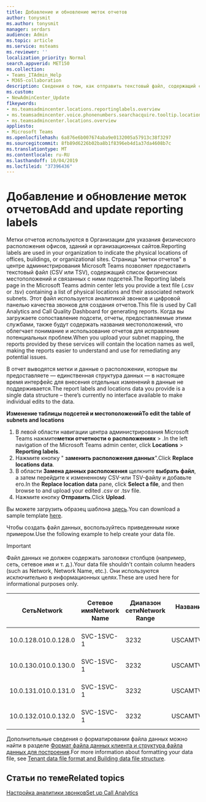 ```yaml
---
title: Добавление и обновление меток отчетов
author: tonysmit
ms.author: tonysmit
manager: serdars
audience: Admin
ms.topic: article
ms.service: msteams
ms.reviewer: ''
localization_priority: Normal
search.appverid: MET150
ms.collection:
- Teams_ITAdmin_Help
- M365-collaboration
description: Сведения о том, как отправить текстовый файл, содержащий список физических расположений и связанных с ними подсетей, которые можно использовать в качестве меток отчетности для аналитики звонков и отчетов панели мониторинга качества звонков.
ms.custom:
- NewAdminCenter_Update
f1keywords:
- ms.teamsadmincenter.locations.reportinglabels.overview
- ms.teamsadmincenter.voice.phonenumbers.searchacquire.tooltip.location
- ms.teamsadmincenter.locations.overview
appliesto:
- Microsoft Teams
ms.openlocfilehash: 6a876e6b007674aba9e0132005a57913c38f3297
ms.sourcegitcommit: 8fb89d6226b02ba8b1f8396eb4d1a37da4608b7c
ms.translationtype: MT
ms.contentlocale: ru-RU
ms.lasthandoff: 10/04/2019
ms.locfileid: "37396436"
---
```

<a name="add-and-update-reporting-labels"></a><span data-ttu-id="08ea0-103">Добавление и обновление меток отчетов</span><span class="sxs-lookup"><span data-stu-id="08ea0-103">Add and update reporting labels</span></span>
============================

<span data-ttu-id="08ea0-104">Метки отчетов используются в Организации для указания физического расположения офисов, зданий и организационных сайтов.</span><span class="sxs-lookup"><span data-stu-id="08ea0-104">Reporting labels are used in your organization to indicate the physical locations of offices, buildings, or organizational sites.</span></span> <span data-ttu-id="08ea0-105">Страница "метки отчетов" в центре администрирования Microsoft Teams позволяет предоставить текстовый файл (CSV или TSV), содержащий список физических местоположений и связанных с ними подсетей.</span><span class="sxs-lookup"><span data-stu-id="08ea0-105">The Reporting labels page in the Microsoft Teams admin center lets you provide a text file (.csv or .tsv) containing a list of physical locations and their associated network subnets.</span></span> <span data-ttu-id="08ea0-106">Этот файл используется аналитикой звонков и цифровой панелью качества звонков для создания отчетов.</span><span class="sxs-lookup"><span data-stu-id="08ea0-106">This file is used by Call Analytics and Call Quality Dashboard for generating reports.</span></span> <span data-ttu-id="08ea0-107">Когда вы загружаете сопоставление подсети, отчеты, предоставляемые этими службами, также будут содержать названия местоположений, что облегчает понимание и использование отчетов для исправление потенциальных проблем.</span><span class="sxs-lookup"><span data-stu-id="08ea0-107">When you upload your subnet mapping, the reports provided by these services will contain the location names as well, making the reports easier to understand and use for remediating any potential issues.</span></span>

<span data-ttu-id="08ea0-108">В отчет выводятся метки и данные о расположении, которые вы предоставляете — единственная структура данных — в настоящее время интерфейс для внесения отдельных изменений в данные не поддерживается.</span><span class="sxs-lookup"><span data-stu-id="08ea0-108">The report labels and locations data you provide is a single data structure – there’s currently no interface available to make individual edits to the data.</span></span>

<span data-ttu-id="08ea0-109">**Изменение таблицы подсетей и местоположений**</span><span class="sxs-lookup"><span data-stu-id="08ea0-109">**To edit the table of subnets and locations**</span></span>

1. <span data-ttu-id="08ea0-110">В левой области навигации центра администрирования Microsoft Teams нажмите**метки отчетности о** **расположениях** > .</span><span class="sxs-lookup"><span data-stu-id="08ea0-110">In the left navigation of the Microsoft Teams admin center, click **Locations** > **Reporting labels**.</span></span>
2. <span data-ttu-id="08ea0-111">Нажмите кнопку " **заменить расположения данных**".</span><span class="sxs-lookup"><span data-stu-id="08ea0-111">Click **Replace locations data**.</span></span>
3. <span data-ttu-id="08ea0-112">В области **Замена данных расположения** щелкните **выбрать файл**, а затем перейдите к измененному CSV-или TSV-файлу и добавьте его.</span><span class="sxs-lookup"><span data-stu-id="08ea0-112">In the **Replace location data** pane, click **Select a file**, and then browse to and upload your edited .csv or .tsv file.</span></span>
4. <span data-ttu-id="08ea0-113">Нажмите кнопку **Отправить**.</span><span class="sxs-lookup"><span data-stu-id="08ea0-113">Click **Upload**.</span></span>

<span data-ttu-id="08ea0-114">Вы можете загрузить образец шаблона [здесь](https://github.com/MicrosoftDocs/OfficeDocs-SkypeForBusiness/blob/live/Teams/downloads/locations-template.zip?raw=true).</span><span class="sxs-lookup"><span data-stu-id="08ea0-114">You can download a sample template [here](https://github.com/MicrosoftDocs/OfficeDocs-SkypeForBusiness/blob/live/Teams/downloads/locations-template.zip?raw=true).</span></span>

<span data-ttu-id="08ea0-115">Чтобы создать файл данных, воспользуйтесь приведенным ниже примером.</span><span class="sxs-lookup"><span data-stu-id="08ea0-115">Use the following example to help create your data file.</span></span>

> [!IMPORTANT]
> <span data-ttu-id="08ea0-116">Файл данных не должен содержать заголовки столбцов (например, сеть, сетевое имя и т. д.).</span><span class="sxs-lookup"><span data-stu-id="08ea0-116">Your data file shouldn't contain column headers (such as Network, Network Name, etc.).</span></span> <span data-ttu-id="08ea0-117">Они используются исключительно в информационных целях.</span><span class="sxs-lookup"><span data-stu-id="08ea0-117">These are used here for informational purposes only.</span></span> <br>

|<span data-ttu-id="08ea0-118">Сеть</span><span class="sxs-lookup"><span data-stu-id="08ea0-118">Network</span></span>|<span data-ttu-id="08ea0-119">Сетевое имя</span><span class="sxs-lookup"><span data-stu-id="08ea0-119">Network Name</span></span>|<span data-ttu-id="08ea0-120">Диапазон сети</span><span class="sxs-lookup"><span data-stu-id="08ea0-120">Network Range</span></span>|<span data-ttu-id="08ea0-121">Название здания</span><span class="sxs-lookup"><span data-stu-id="08ea0-121">Building Name</span></span>|<span data-ttu-id="08ea0-122">Тип собственности</span><span class="sxs-lookup"><span data-stu-id="08ea0-122">Ownership Type</span></span>|<span data-ttu-id="08ea0-123">Тип здания</span><span class="sxs-lookup"><span data-stu-id="08ea0-123">Building Type</span></span>|<span data-ttu-id="08ea0-124">Создание типа Office</span><span class="sxs-lookup"><span data-stu-id="08ea0-124">Building Office Type</span></span>|<span data-ttu-id="08ea0-125">City</span><span class="sxs-lookup"><span data-stu-id="08ea0-125">City</span></span>|<span data-ttu-id="08ea0-126">Почтовый индекс</span><span class="sxs-lookup"><span data-stu-id="08ea0-126">Zip Code</span></span>|<span data-ttu-id="08ea0-127">Страну</span><span class="sxs-lookup"><span data-stu-id="08ea0-127">Country</span></span>|<span data-ttu-id="08ea0-128">State</span><span class="sxs-lookup"><span data-stu-id="08ea0-128">State</span></span>|<span data-ttu-id="08ea0-129">Region</span><span class="sxs-lookup"><span data-stu-id="08ea0-129">Region</span></span>|<span data-ttu-id="08ea0-130">В корпоративной сети</span><span class="sxs-lookup"><span data-stu-id="08ea0-130">Inside Corp</span></span>|<span data-ttu-id="08ea0-131">Экспресс – маршрут</span><span class="sxs-lookup"><span data-stu-id="08ea0-131">Express Route</span></span>|
|-|-|-|-|-|-|-|-|-|-|-|-|-|-|
|<span data-ttu-id="08ea0-132">10.0.128.0</span><span class="sxs-lookup"><span data-stu-id="08ea0-132">10.0.128.0</span></span> |<span data-ttu-id="08ea0-133">SVC-1</span><span class="sxs-lookup"><span data-stu-id="08ea0-133">SVC-1</span></span>|<span data-ttu-id="08ea0-134">32</span><span class="sxs-lookup"><span data-stu-id="08ea0-134">32</span></span>|<span data-ttu-id="08ea0-135">USCAMTV001</span><span class="sxs-lookup"><span data-stu-id="08ea0-135">USCAMTV001</span></span>|<span data-ttu-id="08ea0-136">Аренда аренды Contoso&F</span><span class="sxs-lookup"><span data-stu-id="08ea0-136">Contoso Leased RE&F</span></span>|<span data-ttu-id="08ea0-137">Office</span><span class="sxs-lookup"><span data-stu-id="08ea0-137">Office</span></span>|<span data-ttu-id="08ea0-138">RE&F</span><span class="sxs-lookup"><span data-stu-id="08ea0-138">RE&F</span></span>|<span data-ttu-id="08ea0-139">Представление "горные"</span><span class="sxs-lookup"><span data-stu-id="08ea0-139">Mountain View</span></span>|<span data-ttu-id="08ea0-140">94043</span><span class="sxs-lookup"><span data-stu-id="08ea0-140">94043</span></span>|<span data-ttu-id="08ea0-141">Американские</span><span class="sxs-lookup"><span data-stu-id="08ea0-141">US</span></span>|<span data-ttu-id="08ea0-142">CA</span><span class="sxs-lookup"><span data-stu-id="08ea0-142">CA</span></span>|<span data-ttu-id="08ea0-143">Американские</span><span class="sxs-lookup"><span data-stu-id="08ea0-143">US</span></span>|<span data-ttu-id="08ea0-144">1</span><span class="sxs-lookup"><span data-stu-id="08ea0-144">1</span></span>|<span data-ttu-id="08ea0-145">1</span><span class="sxs-lookup"><span data-stu-id="08ea0-145">1</span></span>|
|<span data-ttu-id="08ea0-146">10.0.130.0</span><span class="sxs-lookup"><span data-stu-id="08ea0-146">10.0.130.0</span></span> |<span data-ttu-id="08ea0-147">SVC-1</span><span class="sxs-lookup"><span data-stu-id="08ea0-147">SVC-1</span></span>|<span data-ttu-id="08ea0-148">32</span><span class="sxs-lookup"><span data-stu-id="08ea0-148">32</span></span>|<span data-ttu-id="08ea0-149">USCAMTV001</span><span class="sxs-lookup"><span data-stu-id="08ea0-149">USCAMTV001</span></span>|<span data-ttu-id="08ea0-150">Аренда аренды Contoso&F</span><span class="sxs-lookup"><span data-stu-id="08ea0-150">Contoso Leased RE&F</span></span>|<span data-ttu-id="08ea0-151">Office</span><span class="sxs-lookup"><span data-stu-id="08ea0-151">Office</span></span>|<span data-ttu-id="08ea0-152">RE&F</span><span class="sxs-lookup"><span data-stu-id="08ea0-152">RE&F</span></span>|<span data-ttu-id="08ea0-153">Представление "горные"</span><span class="sxs-lookup"><span data-stu-id="08ea0-153">Mountain View</span></span>|<span data-ttu-id="08ea0-154">94043</span><span class="sxs-lookup"><span data-stu-id="08ea0-154">94043</span></span>|<span data-ttu-id="08ea0-155">Американские</span><span class="sxs-lookup"><span data-stu-id="08ea0-155">US</span></span>|<span data-ttu-id="08ea0-156">CA</span><span class="sxs-lookup"><span data-stu-id="08ea0-156">CA</span></span>|<span data-ttu-id="08ea0-157">Американские</span><span class="sxs-lookup"><span data-stu-id="08ea0-157">US</span></span>|<span data-ttu-id="08ea0-158">1</span><span class="sxs-lookup"><span data-stu-id="08ea0-158">1</span></span>|<span data-ttu-id="08ea0-159">1</span><span class="sxs-lookup"><span data-stu-id="08ea0-159">1</span></span>|
|<span data-ttu-id="08ea0-160">10.0.131.0</span><span class="sxs-lookup"><span data-stu-id="08ea0-160">10.0.131.0</span></span> |<span data-ttu-id="08ea0-161">SVC-1</span><span class="sxs-lookup"><span data-stu-id="08ea0-161">SVC-1</span></span>|<span data-ttu-id="08ea0-162">32</span><span class="sxs-lookup"><span data-stu-id="08ea0-162">32</span></span>|<span data-ttu-id="08ea0-163">USCAMTV001</span><span class="sxs-lookup"><span data-stu-id="08ea0-163">USCAMTV001</span></span>|<span data-ttu-id="08ea0-164">Аренда аренды Contoso&F</span><span class="sxs-lookup"><span data-stu-id="08ea0-164">Contoso Leased RE&F</span></span>|<span data-ttu-id="08ea0-165">Office</span><span class="sxs-lookup"><span data-stu-id="08ea0-165">Office</span></span>|<span data-ttu-id="08ea0-166">RE&F</span><span class="sxs-lookup"><span data-stu-id="08ea0-166">RE&F</span></span>|<span data-ttu-id="08ea0-167">Представление "горные"</span><span class="sxs-lookup"><span data-stu-id="08ea0-167">Mountain View</span></span>|<span data-ttu-id="08ea0-168">94043</span><span class="sxs-lookup"><span data-stu-id="08ea0-168">94043</span></span>|<span data-ttu-id="08ea0-169">Американские</span><span class="sxs-lookup"><span data-stu-id="08ea0-169">US</span></span>|<span data-ttu-id="08ea0-170">CA</span><span class="sxs-lookup"><span data-stu-id="08ea0-170">CA</span></span>|<span data-ttu-id="08ea0-171">Американские</span><span class="sxs-lookup"><span data-stu-id="08ea0-171">US</span></span>|<span data-ttu-id="08ea0-172">1</span><span class="sxs-lookup"><span data-stu-id="08ea0-172">1</span></span>|<span data-ttu-id="08ea0-173">1</span><span class="sxs-lookup"><span data-stu-id="08ea0-173">1</span></span>|
|<span data-ttu-id="08ea0-174">10.0.132.0</span><span class="sxs-lookup"><span data-stu-id="08ea0-174">10.0.132.0</span></span> |<span data-ttu-id="08ea0-175">SVC-1</span><span class="sxs-lookup"><span data-stu-id="08ea0-175">SVC-1</span></span>|<span data-ttu-id="08ea0-176">32</span><span class="sxs-lookup"><span data-stu-id="08ea0-176">32</span></span>|<span data-ttu-id="08ea0-177">USCAMTV001</span><span class="sxs-lookup"><span data-stu-id="08ea0-177">USCAMTV001</span></span>|<span data-ttu-id="08ea0-178">Аренда аренды Contoso&F</span><span class="sxs-lookup"><span data-stu-id="08ea0-178">Contoso Leased RE&F</span></span>|<span data-ttu-id="08ea0-179">Office</span><span class="sxs-lookup"><span data-stu-id="08ea0-179">Office</span></span>|<span data-ttu-id="08ea0-180">RE&F</span><span class="sxs-lookup"><span data-stu-id="08ea0-180">RE&F</span></span>|<span data-ttu-id="08ea0-181">Представление "горные"</span><span class="sxs-lookup"><span data-stu-id="08ea0-181">Mountain View</span></span>|<span data-ttu-id="08ea0-182">94043</span><span class="sxs-lookup"><span data-stu-id="08ea0-182">94043</span></span>|<span data-ttu-id="08ea0-183">Американские</span><span class="sxs-lookup"><span data-stu-id="08ea0-183">US</span></span>|<span data-ttu-id="08ea0-184">CA</span><span class="sxs-lookup"><span data-stu-id="08ea0-184">CA</span></span>|<span data-ttu-id="08ea0-185">Американские</span><span class="sxs-lookup"><span data-stu-id="08ea0-185">US</span></span>|<span data-ttu-id="08ea0-186">1</span><span class="sxs-lookup"><span data-stu-id="08ea0-186">1</span></span>|<span data-ttu-id="08ea0-187">1</span><span class="sxs-lookup"><span data-stu-id="08ea0-187">1</span></span>|

<span data-ttu-id="08ea0-188">Дополнительные сведения о форматировании файла данных можно найти в разделе [Формат файла данных клиента и структура файла данных для построения](turning-on-and-using-call-quality-dashboard.md#tenant-data-file-format-and-structure).</span><span class="sxs-lookup"><span data-stu-id="08ea0-188">For more information about formatting your data file, see [Tenant data file format and Building data file structure](turning-on-and-using-call-quality-dashboard.md#tenant-data-file-format-and-structure).</span></span>

## <a name="related-topics"></a><span data-ttu-id="08ea0-189">Статьи по теме</span><span class="sxs-lookup"><span data-stu-id="08ea0-189">Related topics</span></span>

[<span data-ttu-id="08ea0-190">Настройка аналитики звонков</span><span class="sxs-lookup"><span data-stu-id="08ea0-190">Set up Call Analytics</span></span>](set-up-call-analytics.md)
